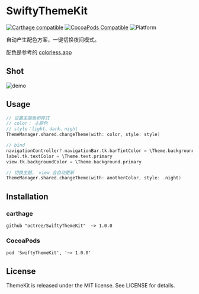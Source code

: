# SwiftyThemeKit

[![Carthage compatible](https://img.shields.io/badge/Carthage-compatible-4BC51D.svg?style=flat)](https://github.com/Carthage/Carthage)
[![CocoaPods Compatible](https://img.shields.io/cocoapods/v/SwiftyThemeKit.svg)](https://img.shields.io/cocoapods/v/SwiftyThemeKit.svg)
![Platform](https://img.shields.io/cocoapods/p/SwiftyThemeKit.svg?style=flat)

自动产生配色方案，一键切换夜间模式。



配色是参考的 [colorless.app](https://colorless.app/)



## Shot



![demo](./images/demo.gif)



## Usage



```swift
// 设置主题色和样式
// color： 主题色
// style：light、dark、night
ThemeManager.shared.changeTheme(with: color, style: style)

// bind
navigationController?.navigationBar.tk.barTintColor = \Theme.background.bar
label.tk.textColor = \Theme.text.primary
view.tk.backgroundColor = \Theme.background.primary

// 切换主题， view 会自动更新
ThemeManager.shared.changeTheme(with: anotherColor, style: .night)
```





## Installation



### carthage

```
github "octree/SwiftyThemeKit"  ~> 1.0.0
```



### CocoaPods

```
pod 'SwiftyThemeKit', '~> 1.0.0'
```





## License



ThemeKit is released under the MIT license. See LICENSE for details.

